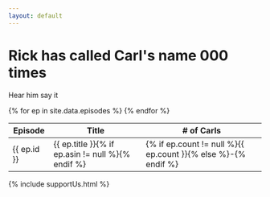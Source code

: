 ```yaml
---
layout: default
---
```


<div class="jumbotron text-center">
	<div class="container">
		<h1>Rick has <noscript>called</noscript>
		<script>
			document.write(["called", "howled", "screeched", "shrieked", "squalled", "squealed", "yelped", "screamed", "bawled", "bellowed", "cried", "hollered", "roared", "shouted", "exclaimed"][Math.floor(Math.random() * 14 - 1)]);
		</script>
		 Carl's name <span id="odometer" class="odometer">000
		<script>
			setTimeout(function() {
				odometer.textContent = {% assign total = 0 %}{% for each ep in site.data.episodes %}{% assign total = total | plus: ep.count %}{% endfor %}{{total}};
			}, 1000);
		</script>
		</span> times</h1>
		<audio id="caaarl" src="caaarl.mp3" preload="none">
			Your broswer does not support the audio element. Perhaps you should upgrade to <a href="http://google.com/chrome">one that does</a> to enjoy the sound of Caaarl.
		</audio>
		<p><a class="btn btn-primary btn-lg" role="button" onclick="document.getElementById('caaarl').play()">
			Hear him say it
		</a></p>
	</div>
</div>
<div class="container">
	<div class="row-fluid">
		<div class="col-md-9 table-responsive" style="padding-left: 0;">
			<table class="table table-striped">
				<thead>
					<tr>
						<th>Episode</th>
						<th>Title</th>
						<th># of Carls</th>
					</tr>
				</thead>
				<tbody>
					{% for ep in site.data.episodes %}
					<tr>
						<td>{{ ep.id }}</td>
						<td>{{ ep.title }}{% if ep.asin != null %}<a href="http://amazon.com/dp/{{ ep.asin }}/?tag=caaarl-20" target="_blank" title="Watch on Amazon Instant" class="social amazon pull-right"></a>{% endif %}</td>
						<td>{% if ep.count != null %}{{ ep.count }}{% else %}-{% endif %}</td>
					</tr>
					{% endfor %}
				</tbody>
			</table>
		</div>
		{% include supportUs.html %}
	</div>
</div>